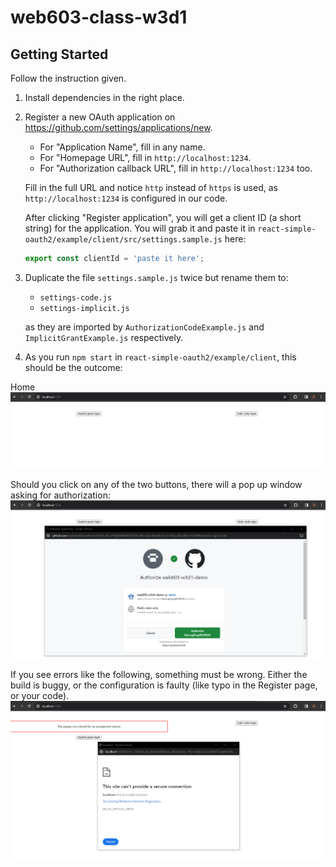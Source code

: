 # web603-class-w3d1

## Getting Started

Follow the instruction given.

1. Install dependencies in the right place.

2. Register a new OAuth application on https://github.com/settings/applications/new.
    - For "Application Name", fill in any name.
    - For "Homepage URL", fill in `http://localhost:1234`.
    - For "Authorization callback URL", fill in `http://localhost:1234` too.

    Fill in the full URL and notice `http` instead of `https` is used, as `http://localhost:1234` is configured in our code.

    After clicking "Register application", you will get a client ID (a short string) for the application. You will grab it and paste it in `react-simple-oauth2/example/client/src/settings.sample.js` here:
    ```js
    export const clientId = 'paste it here';
    ```

3. Duplicate the file `settings.sample.js` twice but rename them to:
    - `settings-code.js`
    - `settings-implicit.js`

    as they are imported by `AuthorizationCodeExample.js` and `ImplicitGrantExample.js` respectively.

4. As you run `npm start` in `react-simple-oauth2/example/client`, this should be the outcome:

Home
![Home](screenshots/home.png)

Should you click on any of the two buttons, there will a pop up window asking for authorization:
![Auth](screenshots/auth-login.png)

If you see errors like the following, something must be wrong. Either the build is buggy, or the configuration is faulty (like typo in the Register page, or your code).
![Error](screenshots/error.png)
